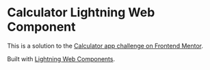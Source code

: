 # Calculator Lightning Web Component

This is a solution to the [Calculator app challenge on Frontend Mentor](https://www.frontendmentor.io/challenges/calculator-app-9lteq5N29).

Built with [Lightning Web Components](https://lwc.dev/).
